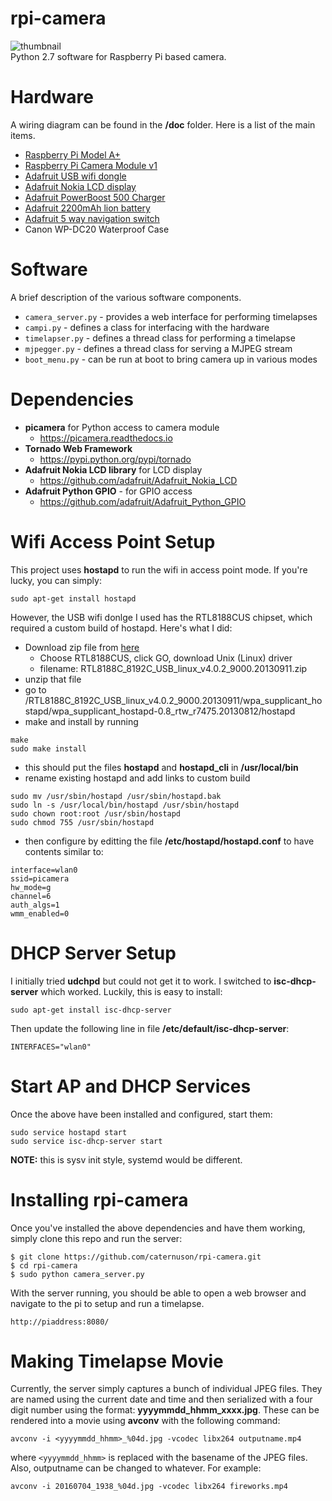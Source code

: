 # rpi-camera
![thumbnail](http://caternuson.github.io/rpi-camera/static/rpi-camera-thumb.jpg)<br/>
Python 2.7 software for Raspberry Pi based camera.

# Hardware
A wiring diagram can be found in the **/doc** folder. Here is a list of the
main items.
* [Raspberry Pi Model A+](https://www.raspberrypi.org/products/model-a-plus/)
* [Raspberry Pi Camera Module v1](https://www.raspberrypi.org/products/camera-module/)
* [Adafruit USB wifi dongle](https://www.adafruit.com/products/814)
* [Adafruit Nokia LCD display](https://www.adafruit.com/products/338)
* [Adafruit PowerBoost 500 Charger](https://www.adafruit.com/products/1944)
* [Adafruit 2200mAh lion battery](https://www.adafruit.com/products/1781)
* [Adafruit 5 way navigation switch](https://www.adafruit.com/products/504)
* Canon WP-DC20 Waterproof Case

# Software
A brief description of the various software components.
* ```camera_server.py``` - provides a web interface for performing timelapses
* ```campi.py``` - defines a class for interfacing with the hardware
* ```timelapser.py``` - defines a thread class for performing a timelapse
* ```mjpegger.py``` - defines a thread class for serving a MJPEG stream
* ```boot_menu.py``` - can be run at boot to bring camera up in various modes

# Dependencies
* **picamera** for Python access to camera module
    * https://picamera.readthedocs.io
* **Tornado Web Framework**
    * https://pypi.python.org/pypi/tornado
* **Adafruit Nokia LCD library** for LCD display
    * https://github.com/adafruit/Adafruit_Nokia_LCD
* **Adafruit Python GPIO** - for GPIO access
    * https://github.com/adafruit/Adafruit_Python_GPIO

# Wifi Access Point Setup
This project uses **hostapd** to run the wifi in access point mode. If you're
lucky, you can simply:
```
sudo apt-get install hostapd
```
However, the USB wifi donlge I used has the RTL8188CUS chipset, which required a custom
build of hostapd. Here's what I did:
* Download zip file from [here](http://www.realtek.com.tw/downloads/downloadsView.aspx?Langid=1&PNid=21&PFid=48&Level=5&Conn=4&DownTypeID=3&GetDown=false)
    * Choose RTL8188CUS, click GO, download Unix (Linux) driver
    * filename: RTL8188C_8192C_USB_linux_v4.0.2_9000.20130911.zip
* unzip that file
* go to  /RTL8188C_8192C_USB_linux_v4.0.2_9000.20130911/wpa_supplicant_hostapd/wpa_supplicant_hostapd-0.8_rtw_r7475.20130812/hostapd
* make and install by running
```
make
sudo make install
```
* this should put the files **hostapd** and **hostapd_cli** in **/usr/local/bin**
* rename existing hostapd and add links to custom build
```
sudo mv /usr/sbin/hostapd /usr/sbin/hostapd.bak 
sudo ln -s /usr/local/bin/hostapd /usr/sbin/hostapd 
sudo chown root:root /usr/sbin/hostapd 
sudo chmod 755 /usr/sbin/hostapd
```
* then configure by editting the file **/etc/hostapd/hostapd.conf** to have
contents similar to:
```
interface=wlan0
ssid=picamera
hw_mode=g
channel=6
auth_algs=1
wmm_enabled=0
```

# DHCP Server Setup
I initially tried **udchpd** but could not get it to work. I switched to
**isc-dhcp-server** which worked. Luckily, this is easy to install:
```
sudo apt-get install isc-dhcp-server
```
Then update the following line in file **/etc/default/isc-dhcp-server**:
```
INTERFACES="wlan0"
```

# Start AP and DHCP Services
Once the above have been installed and configured, start them:
```
sudo service hostapd start
sudo service isc-dhcp-server start
```
**NOTE:** this is sysv init style, systemd would be different.

# Installing rpi-camera
Once you've installed the above dependencies and have them working,
simply clone this repo and run the server:
```
$ git clone https://github.com/caternuson/rpi-camera.git
$ cd rpi-camera
$ sudo python camera_server.py
```
With the server running, you should be able to open a web browser and navigate
to the pi to setup and run a timelapse.
```
http://piaddress:8080/
```

# Making Timelapse Movie
Currently, the server simply captures a bunch of individual JPEG files. They
are named using the current date and time and then serialized with a four
digit number using the format: **yyyymmdd_hhmm_xxxx.jpg**. These can
be rendered into a movie using **avconv** with the following command:
```
avconv -i <yyyymmdd_hhmm>_%04d.jpg -vcodec libx264 outputname.mp4
```
where ```<yyyymmdd_hhmm>``` is replaced with the basename of the JPEG files. Also,
outputname can be changed to whatever. For example:
```
avconv -i 20160704_1938_%04d.jpg -vcodec libx264 fireworks.mp4
```